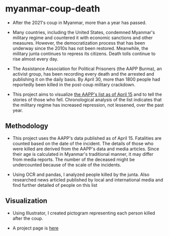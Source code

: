# myanmar-coup-death

- After the 2021's coup in Myanmar, more than a year has passed.

- Many countries, including the United States, condemned Myanmar's military regime and countered it with economic sanctions and other measures. However, the democratization process that has been underway since the 2010s has not been restored. Meanwhile, the military junta continues to repress its citizens. Death tolls continue to rise almost every day.

- The Assistance Association for Political Prisoners (the AAPP Burma), an activist group, has been recording every death and the arrested and publishing it on the daily basis. By April 30, more than 1800 people had reportedly been killed in the post-coup military crackdown.

- This project aims to visualize [the AAPP's list as of April 15](https://aappb.org/?p=21071) and to tell the stories of those who fell. Chronological analysis of the list indicates that the military regime has increased repression, not lessened, over the past year.

## Methodology 

- This project uses the AAPP's data published as of April 15. Fatalities are counted based on the date of the incident. The details of those who were killed are derived from the AAPP's data and media articles. Since their age is calculated in Myanmar's traditional manner, it may differ from media reports. The number of the deceased might be undercounted because of the scale of the incidents.

- Using OCR and pandas, I analyzed people killed by the junta. Also researched news articled published by local and international media and find further detailed of people on this list

## Visualization

- Using Illustrator, I created pictogram representing each person killed after the coup. 

- A project page is [here](https://naokatoh.github.io/myanmar-coup-death/)
